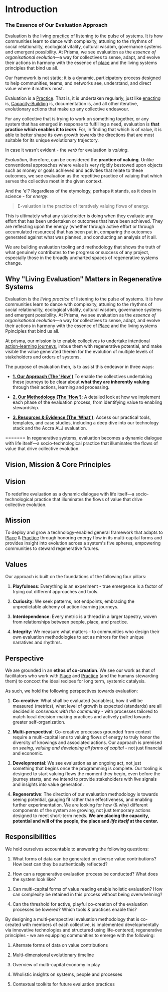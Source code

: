 # Introduction
### The Essence of Our Evaluation Approach
Evaluation is the living [practice](/glossary/Practice.md) of listening to the pulse of systems. It is how communities learn to dance with complexity, attuning to the rhythms of social relationality, ecological vitality, cultural wisdom, governance systems and emergent possibility. At Prisma, we see evaluation as the *essence of organisational evolution*—a way for collectives to sense, adapt, and evolve their actions in harmony with the essence of [place](/glossary/Place.md) and the living systems principles that bind us all. 

Our framework is not static; it is a dynamic, participatory process designed to help communities, teams, and networks see, understand, and direct value where it matters most.

Evaluation is a [Practice](/glossary/Practice.md). That is, it is undertaken regularly, just like [enacting](/processes/enactment/index.md) is, [Capacity-Building](/glossary/Capacity-Building.md) is, documentation is, and all other iterative, evolutionary actions that make up any collective endeavour.

For any collective that is trying to work on something together, or any system that has emerged in response to fulfilling a need, evaluation is **that practice which enables it to _learn_**. For, in finding that which is of value, it is able to better shape its own growth towards the directions that are most suitable for its unique evolutionary trajectory.

In case it wasn't evident - the _verb_ for evaluation is _valuing_.

_Evaluation_, therefore, can be considered the **practice of valuing**. Unlike conventional approaches where value is very rigidly bestowed upon objects such as money or goals achieved and activities that relate to these outcomes, we see evaluation as the repetitive practice of valuing that which serves the collective most in the given context.

And the 'e'? Regardless of the etymology, perhaps it stands, as it does in science - for _energy_.

> E-valuation is the practice of iteratively valuing flows of energy.

This is ultimately what any stakeholder is doing when they evaluate any effort that has been undertaken or outcomes that have been achieved. They are reflecting upon the energy (whether through active effort or through accumulated resources) that has been put in, comparing the outcomes generated against what was planned, and conducting an analysis of it all.

We are building evaluation tooling and methodology that shows the truth of what genuinely contributes to the progress or success of any project, especially those in the broadly uncharted spaces of regenerative systems change.

## Why "Living Evaluation" Matters in Regenerative Systems

Evaluation is the _living practice_ of listening to the pulse of systems. It is how communities learn to dance with complexity, attuning to the rhythms of social relationality, ecological vitality, cultural wisdom, governance systems and emergent possibility. At Prisma, we see evaluation as the _essence of organisational evolution_—a way for collectives to sense, adapt, and evolve their actions in harmony with the essence of [Place](/glossary/Place.md) and the living systems Ppinciples that bind us all.

At prisma, our mission is to enable collectives to undertake intentional [action-learning journeys](/patterns/action-learning%20journeys.md), imbue them with regenerative potential, and make visible the value generated therein for the evolution of multiple levels of stakeholders and orders of systems.

The purpose of evaluation then, is to assist this endeavor in three ways:

- **[1. Our Approach (The 'How')](obsidian://open?vault=New&file=content%2Fprocesses%2Fevaluation%2F1.%20Our%20Approach%2Findex)** To enable the collectives undertaking these journeys to be clear about **what they are inherently valuing** through their actions, learning and processing.
    
- **[2. Our Methodology (The 'How')](obsidian://open?vault=New&file=content%2Fprocesses%2Fevaluation%2F2.%20Our%20Methodology%2Findex)**: A detailed look at how we implement each phase of the evaluation process, from identifying value to enabling stewardship.
    
- **[3. Resources & Evidence (The 'What')](obsidian://open?vault=New&file=content%2Fprocesses%2Fevaluation%2F3.%20Resources%20%26%20Evidence%2Findex)**: Access our practical tools, templates, and case studies, including a deep dive into our technology stack and the Accra ALJ evaluation.
    

=======
In regenerative systems, evaluation becomes a dynamic dialogue with life itself—a socio-technological practice that illuminates the flows of value that drive collective evolution.

## Vision, Mission & Core Principles

## Vision

To redefine evaluation as a dynamic dialogue with life itself—a socio-technological practice that illuminates the flows of value that drive collective evolution.

## Mission

To deploy and grow a technology-enabled general framework that adapts to [Place](/glossary/Place.md) & [Practice](/glossary/Practice.md) through honoring energy flow in its multi-capital forms and provides insight into evolution across a system's five spheres, empowering communities to steward regenerative futures.

## Values

Our approach is built on the foundations of the following four pillars:

1. **Playfulness**: Everything is an experiment - true emergence is a factor of trying out different approaches and tools.
    
2. **Curiosity**: We seek patterns, not endpoints, embracing the unpredictable alchemy of action-learning journeys.
    
3. **Interdependence**: Every metric is a thread in a larger tapestry, woven from relationships between people, place, and practice.
    
4. **Integrity**: We measure what matters - to communities who design their own evaluation methodologies to act as mirrors for their unique narratives and rhythms.
    

## Perspective

We are grounded in an **ethos of co-creation**. We see our work as that of facilitators who work with [Place](/glossary/Place.md) and [Practice](/glossary/Practice.md) (and the humans stewarding them) to concoct the ideal recipes for long term, systemic catalysis.

As such, we hold the following perspectives towards evaluation:

1. **Co-creative**: What shall be evaluated (variables), how it will be measured (metrics), what level of growth is expected (standards) are all decided _in consensus with the community_ - with processes tailored to match local decision-making practices and actively pulled towards greater self-organization.
    
2. **Multi-perspectival**: Co-creative processes grounded from context require a multi-capital lens to valuing flows of energy to truly honor the diversity of knowings and associated actions. Our approach is premised on _seeing, valuing and developing all forms of capital_ - not just financial and economic.
    
3. **Developmental**: We see evaluation as an ongoing act, not just something that begins once the programming is complete. Our tooling is designed to start valuing flows the moment they begin, even before the journey starts, and we intend to provide stakeholders with _live_ signals and insights into value generation.
    
4. **Regenerative**: The direction of our evaluation methodology is towards seeing potential, gauging fit rather than effectiveness, and enabling further experimentation. We are looking for how (& why) different components of the system are growing, not just temporary actions designed to meet short-term needs. **We are placing the capacity, potential and will of the people, the place and _life itself_ at the center.**
    

## Responsibilities

We hold ourselves accountable to answering the following questions:

1. What forms of data can be generated on diverse value contributions? How best can they be authentically reflected?
    
2. How can a regenerative evaluation process be conducted? What does the system look like?
    
3. Can multi-capital forms of value reading enable holistic evaluation? How can complexity be retained in this process without being overwhelming?
    
4. Can the threshold for active, playful co-creation of the evaluation processes be lowered? Which tools & practices enable this?
    

By designing a multi-perspectival evaluation methodology that is co-created with members of each collective, is implemented developmentally via innovative technologies and structured using life-centered, regenerative principles - we are equipping communities to emerge with the following:

1. Alternate forms of data on value contributions
    
2. Multi-dimensional evolutionary timeline
    
3. Overview of multi-capital economy in play
    
4. Wholistic insights on systems, people and processes
    
5. Contextual toolkits for future evaluation practices

